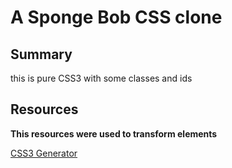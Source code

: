 # A Sponge Bob CSS clone

## Summary

this is pure CSS3 with some classes and ids

## Resources

**This resources were used to transform elements**

[CSS3 Generator](http://css3generator.com/)
